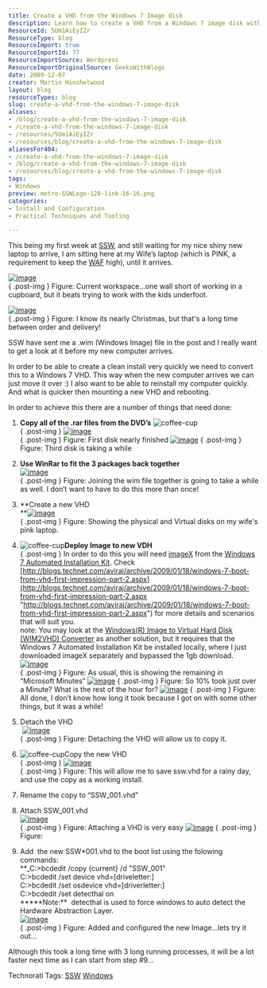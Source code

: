 ```yaml
---
title: Create a VHD from the Windows 7 Image disk
description: Learn how to create a VHD from a Windows 7 image disk with step-by-step instructions. Simplify your setup and enhance your system's efficiency!
ResourceId: 5Um1AiEyIZr
ResourceType: blog
ResourceImport: true
ResourceImportId: 77
ResourceImportSource: Wordpress
ResourceImportOriginalSource: GeeksWithBlogs
date: 2009-12-07
creator: Martin Hinshelwood
layout: blog
resourceTypes: blog
slug: create-a-vhd-from-the-windows-7-image-disk
aliases:
- /blog/create-a-vhd-from-the-windows-7-image-disk
- /create-a-vhd-from-the-windows-7-image-disk
- /resources/5Um1AiEyIZr
- /resources/blog/create-a-vhd-from-the-windows-7-image-disk
aliasesFor404:
- /create-a-vhd-from-the-windows-7-image-disk
- /blog/create-a-vhd-from-the-windows-7-image-disk
- /resources/blog/create-a-vhd-from-the-windows-7-image-disk
tags:
- Windows
preview: metro-SSWLogo-128-link-16-16.png
categories:
- Install and Configuration
- Practical Techniques and Tooling

---
```

This being my first week at [SSW](http://ssw.com.au "SSW - Sydney's Leading Custom Software Consultants - .NET, SQL Server, Web, Windows and SharePoint and Database Development"), and still waiting for my nice shiny new laptop to arrive, I am sitting here at my Wife’s laptop (which is PINK, a requirement to keep the [WAF](http://en.wikipedia.org/wiki/Woman_acceptance_factor) high), until it arrives.

[![image](images/ConvertSSW.WIMimagetoVHD_AAC5-image_thumb_7-13-13.png)](http://blog.hinshelwood.com/files/2011/05/GWB-WindowsLiveWriter-ConvertSSW.WIMimagetoVHD_AAC5-image_16.png)   
{ .post-img }
Figure: Current workspace…one wall short of working in a cupboard, but it beats trying to work with the kids underfoot.

[![image](images/ConvertSSW.WIMimagetoVHD_AAC5-image_thumb_15-8-8.png)](http://blog.hinshelwood.com/files/2011/05/GWB-WindowsLiveWriter-ConvertSSW.WIMimagetoVHD_AAC5-image_32.png)  
{ .post-img }
Figure: I know its nearly Christmas, but that's a long time between order and delivery!

SSW have sent me a .wim (Windows Image) file in the post and I really want to get a look at it before my new computer arrives.

In order to be able to create a clean install very quickly we need to convert this to a Windows 7 VHD. This way when the new computer arrives we can just move it over :) I also want to be able to reinstall my computer quickly. And what is quicker then mounting a new VHD and rebooting.

In order to achieve this there are a number of things that need done:

1.  **Copy all of the .rar files from the DVD’s** ![coffee-cup](images/ConvertSSW.WIMimagetoVHD_AAC5-coffee-cup_3-1-1.jpg)  
    { .post-img }
    [![image](images/ConvertSSW.WIMimagetoVHD_AAC5-image_thumb-15-15.png)](http://blog.hinshelwood.com/files/2011/05/GWB-WindowsLiveWriter-ConvertSSW.WIMimagetoVHD_AAC5-image_2.png)  
    { .post-img }
    Figure: First disk nearly finished
    [![image](images/ConvertSSW.WIMimagetoVHD_AAC5-image_thumb_1-2-2.png)](http://blog.hinshelwood.com/files/2011/05/GWB-WindowsLiveWriter-ConvertSSW.WIMimagetoVHD_AAC5-image_4.png)
    { .post-img }
    Figure: Third disk is taking a while

2.  **Use WinRar to fit the 3 packages back together**  
     [![image](images/ConvertSSW.WIMimagetoVHD_AAC5-image_thumb_2-9-9.png)](http://blog.hinshelwood.com/files/2011/05/GWB-WindowsLiveWriter-ConvertSSW.WIMimagetoVHD_AAC5-image_6.png)  
    { .post-img }
    Figure: Joining the wim file together is going to take a while as well. I don’t want to have to do this more than once!

3.  **Create a new VHD  
     **[![image](images/ConvertSSW.WIMimagetoVHD_AAC5-image_thumb_3-10-10.png)](http://blog.hinshelwood.com/files/2011/05/GWB-WindowsLiveWriter-ConvertSSW.WIMimagetoVHD_AAC5-image_8.png)  
    { .post-img }
    Figure: Showing the physical and Virtual disks on my wife's pink laptop.

4.  ![coffee-cup](images/ConvertSSW.WIMimagetoVHD_AAC5-coffee-cup_3-1-1.jpg)**Deploy Image to new VDH**  
    { .post-img }
    In order to do this you will need [imageX](<http://technet.microsoft.com/en-us/library/cc722145(WS.10).aspx>) from the [Windows 7 Automated Installation Kit](http://www.microsoft.com/downloads/details.aspx?familyid=696DD665-9F76-4177-A811-39C26D3B3B34&displaylang=en). Check [http://blogs.technet.com/aviraj/archive/2009/01/18/windows-7-boot-from-vhd-first-impression-part-2.aspx](http://blogs.technet.com/aviraj/archive/2009/01/18/windows-7-boot-from-vhd-first-impression-part-2.aspx "http://blogs.technet.com/aviraj/archive/2009/01/18/windows-7-boot-from-vhd-first-impression-part-2.aspx") for more details and scenarios that will suit you.  
     note: You may look at the [Windows(R) Image to Virtual Hard Disk (WIM2VHD) Converter](http://code.msdn.microsoft.com/wim2vhd) as another solution, but it requires that the Windows 7 Automated Installation Kit be installed locally, where I just downloaded imageX separately and bypassed the 1gb download.  
     [![image](images/ConvertSSW.WIMimagetoVHD_AAC5-image_thumb_4-11-11.png)](http://blog.hinshelwood.com/files/2011/05/GWB-WindowsLiveWriter-ConvertSSW.WIMimagetoVHD_AAC5-image_10.png)  
    { .post-img }
    Figure: As usual, this is showing the remaining in “Microsoft Minutes”
    [![image](images/ConvertSSW.WIMimagetoVHD_AAC5-image_thumb_5-12-12.png)](http://blog.hinshelwood.com/files/2011/05/GWB-WindowsLiveWriter-ConvertSSW.WIMimagetoVHD_AAC5-image_12.png)
    { .post-img }
    Figure: So 10% took just over a Minute? What is the rest of the hour for?
    [![image](images/ConvertSSW.WIMimagetoVHD_AAC5-image_thumb_11-4-4.png)](http://blog.hinshelwood.com/files/2011/05/GWB-WindowsLiveWriter-ConvertSSW.WIMimagetoVHD_AAC5-image_24.png)
    { .post-img }
    Figure: All done, I don’t know how long it took because I got on with some other things, but it was a while!

5.  Detach the VHD  
      [![image](images/ConvertSSW.WIMimagetoVHD_AAC5-image_thumb_9-14-14.png)](http://blog.hinshelwood.com/files/2011/05/GWB-WindowsLiveWriter-ConvertSSW.WIMimagetoVHD_AAC5-image_20.png)  
    { .post-img }
    Figure: Detaching the VHD will allow us to copy it.

6.  ![coffee-cup](images/ConvertSSW.WIMimagetoVHD_AAC5-coffee-cup_3-1-1.jpg)Copy the new VHD  
    { .post-img }
    [![image](images/ConvertSSW.WIMimagetoVHD_AAC5-image_thumb_10-3-3.png)](http://blog.hinshelwood.com/files/2011/05/GWB-WindowsLiveWriter-ConvertSSW.WIMimagetoVHD_AAC5-image_22.png)  
    { .post-img }
    Figure: This will allow me to save ssw.vhd for a rainy day, and use the copy as a working install.

7.  Rename the copy to “SSW_001.vhd”
8.  Attach SSW_001.vhd  
     [![image](images/ConvertSSW.WIMimagetoVHD_AAC5-image_thumb_13-6-6.png)](http://blog.hinshelwood.com/files/2011/05/GWB-WindowsLiveWriter-ConvertSSW.WIMimagetoVHD_AAC5-image_28.png)  
    { .post-img }
    Figure: Attaching a VHD is very easy
    [![image](images/ConvertSSW.WIMimagetoVHD_AAC5-image_thumb_14-7-7.png)](http://blog.hinshelwood.com/files/2011/05/GWB-WindowsLiveWriter-ConvertSSW.WIMimagetoVHD_AAC5-image_30.png)
    { .post-img }
    Figure:

9.  Add  the new SSW*001.vhd to the boot list using the folowing commands:  
     \*\*\_C:>bcdedit /copy {current} /d "SSW_001"  
     C:>bcdedit /set <guid> device vhd=\[driveletter:\]<directory><vhd filename>  
     C:>bcdedit /set <guid> osdevice vhd=\[driverletter:\]<directory><vhd filename>  
     C:>bcdedit /set <guid> detecthal on  
     *\*\*\*\*Note:\*\*  detecthal is used to force windows to auto detect the Hardware Abstraction Layer.  
     [![image](images/ConvertSSW.WIMimagetoVHD_AAC5-image_thumb_12-5-5.png)](http://blog.hinshelwood.com/files/2011/05/GWB-WindowsLiveWriter-ConvertSSW.WIMimagetoVHD_AAC5-image_26.png)  
    { .post-img }
    Figure: Added and configured the new Image…lets try it out…

Although this took a long time with 3 long running processes, it will be a lot faster next time as I can start from step #9…

Technorati Tags: [SSW](http://technorati.com/tags/SSW) [Windows](http://technorati.com/tags/Windows)
